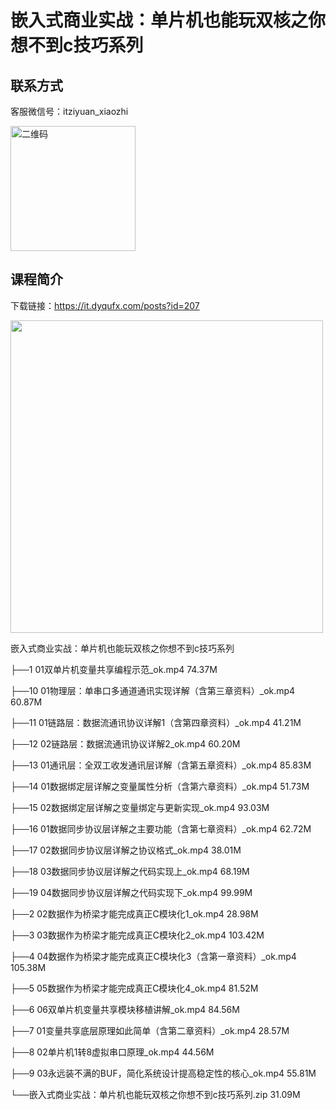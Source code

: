# 嵌入式商业实战：单片机也能玩双核之你想不到c技巧系列

## 联系方式

客服微信号：itziyuan_xiaozhi

<img src="https://ziyuanyun.oss-cn-guangzhou.aliyuncs.com/common/20240614073449/666b82192834a.jpg" width="200" height="200" alt="二维码">

## 课程简介

下载链接：https://it.dyqufx.com/posts?id=207

<img src="https://ziyuanyun.oss-cn-guangzhou.aliyuncs.com/yun/20240515151702/6644616e9436f.jpg" width="500" alt="">

  嵌入式商业实战：单片机也能玩双核之你想不到c技巧系列



 ├──1 01双单片机变量共享编程示范_ok.mp4 74.37M

 ├──10 01物理层：单串口多通道通讯实现详解（含第三章资料）_ok.mp4 60.87M

 ├──11 01链路层：数据流通讯协议详解1（含第四章资料）_ok.mp4 41.21M

 ├──12 02链路层：数据流通讯协议详解2_ok.mp4 60.20M

 ├──13 01通讯层：全双工收发通讯层详解（含第五章资料）_ok.mp4 85.83M

 ├──14 01数据绑定层详解之变量属性分析（含第六章资料）_ok.mp4 51.73M

 ├──15 02数据绑定层详解之变量绑定与更新实现_ok.mp4 93.03M

 ├──16 01数据同步协议层详解之主要功能（含第七章资料）_ok.mp4 62.72M

 ├──17 02数据同步协议层详解之协议格式_ok.mp4 38.01M

 ├──18 03数据同步协议层详解之代码实现上_ok.mp4 68.19M

 ├──19 04数据同步协议层详解之代码实现下_ok.mp4 99.99M

 ├──2 02数据作为桥梁才能完成真正C模块化1_ok.mp4 28.98M

 ├──3 03数据作为桥梁才能完成真正C模块化2_ok.mp4 103.42M

 ├──4 04数据作为桥梁才能完成真正C模块化3（含第一章资料）_ok.mp4 105.38M

 ├──5 05数据作为桥梁才能完成真正C模块化4_ok.mp4 81.52M

 ├──6 06双单片机变量共享模块移植讲解_ok.mp4 84.56M

 ├──7 01变量共享底层原理如此简单（含第二章资料）_ok.mp4 28.57M

 ├──8 02单片机1转8虚拟串口原理_ok.mp4 44.56M

 ├──9 03永远装不满的BUF，简化系统设计提高稳定性的核心_ok.mp4 55.81M

 └──嵌入式商业实战：单片机也能玩双核之你想不到c技巧系列.zip 31.09M

  
